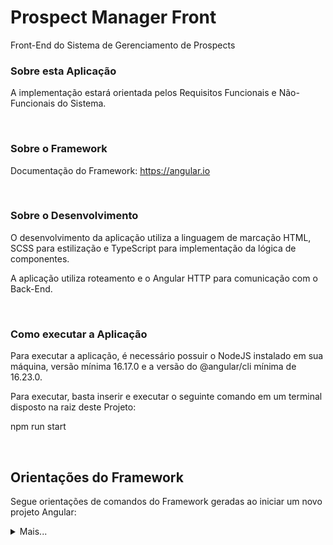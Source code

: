 # Prospect Manager Front

Front-End do Sistema de Gerenciamento de Prospects

### Sobre esta Aplicação

A implementação estará orientada pelos Requisitos Funcionais e Não-Funcionais do Sistema.

<br>

### Sobre o Framework

Documentação do Framework: https://angular.io

<br>

### Sobre o Desenvolvimento

O desenvolvimento da aplicação utiliza a linguagem de marcação HTML, SCSS para estilização e TypeScript para implementação da lógica de componentes.

A aplicação utiliza roteamento e o Angular HTTP para comunicação com o Back-End.

<br>

### Como executar a Aplicação

Para executar a aplicação, é necessário possuir o NodeJS instalado em sua máquina, versão mínima 16.17.0 e a versão do @angular/cli mínima de 16.23.0.

Para executar, basta inserir e executar o seguinte comando em um terminal disposto na raiz deste Projeto:

npm run start

<br>

## Orientações do Framework

Segue orientações de comandos do Framework geradas ao iniciar um novo projeto Angular:

<details><summary>Mais...</summary>
## Development server

Run `ng serve` for a dev server. Navigate to `http://localhost:4200/`. The application will automatically reload if you change any of the source files.

## Code scaffolding

Run `ng generate component component-name` to generate a new component. You can also use `ng generate directive|pipe|service|class|guard|interface|enum|module`.

## Build

Run `ng build` to build the project. The build artifacts will be stored in the `dist/` directory.

## Running unit tests

Run `ng test` to execute the unit tests via [Karma](https://karma-runner.github.io).

## Running end-to-end tests

Run `ng e2e` to execute the end-to-end tests via a platform of your choice. To use this command, you need to first add a package that implements end-to-end testing capabilities.

## Further help

To get more help on the Angular CLI use `ng help` or go check out the [Angular CLI Overview and Command Reference](https://angular.io/cli) page.
</details>

